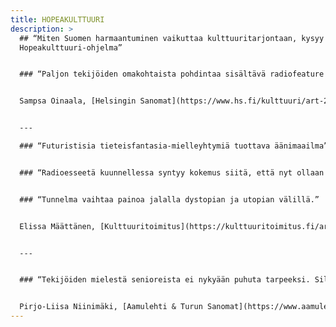 ```yaml
---
title: HOPEAKULTTUURI
description: >
  ## “Miten Suomen harmaantuminen vaikuttaa kulttuuritarjontaan, kysyy pätevä
  Hopeakulttuuri-ohjelma”


  ### “Paljon tekijöiden omakohtaista pohdintaa sisältävä radiofeature heittelee pohdinnan arvoisia koukkuja.”


  Sampsa Oinaala, [Helsingin Sanomat](https://www.hs.fi/kulttuuri/art-2000006452371.html) 26.3.2020


  ---

  ### “Futuristisia tieteisfantasia-mielleyhtymiä tuottava äänimaailma”


  ### “Radioesseetä kuunnellessa syntyy kokemus siitä, että nyt ollaan yhteisellä matkalla, tehtävänä tuntemattoman kartoittaminen, jonkin uuden löytäminen.”


  ### “Tunnelma vaihtaa painoa jalalla dystopian ja utopian välillä.”


  Elissa Määttänen, [Kulttuuritoimitus](https://kulttuuritoimitus.fi/artikkelit/radio/hopeakulttuuri-miten-vanheneva-vaesto-muokkaa-taidetta-ja-yhteiskuntaa-tulevaisuuden-suomessa/?fbclid=IwAR0ZGsmgIsZQvwgsC_8q-aIPrmsgBVzfcfZJo0BRuww-FBvSwtAHJN2AEno) 26.3.2020


  ---


  ### “Tekijöiden mielestä senioreista ei nykyään puhuta tarpeeksi. Silloinkin kun puhutaan, puhe on helposti vähättelevää ja leimaavaa. Sukupuolittamalla ja "iättämällä" lyömme toinen toisiimme ennakkoluuloisia leimoja.”


  Pirjo-Liisa Niinimäki, [Aamulehti & Turun Sanomat](https://www.aamulehti.fi/a/2effc753-6a67-4b66-877d-9024592930c4) 22.3.2020
---
```

